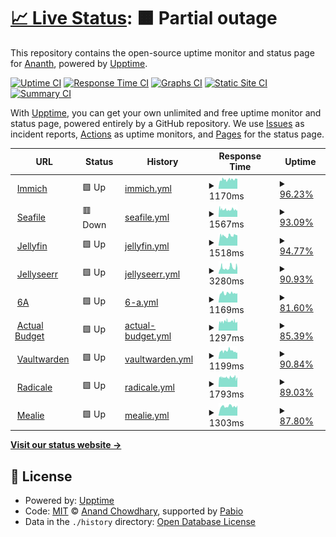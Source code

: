 # [📈 Live Status](https://apps.kedi.dev): <!--live status--> **🟧 Partial outage**

This repository contains the open-source uptime monitor and status page for [Ananth](https://coredump.blog), powered by [Upptime](https://github.com/upptime/upptime).

[![Uptime CI](https://github.com/ananthb/apps.kedi.dev/workflows/Uptime%20CI/badge.svg)](https://github.com/ananthb/apps.kedi.dev/actions?query=workflow%3A%22Uptime+CI%22)
[![Response Time CI](https://github.com/ananthb/apps.kedi.dev/workflows/Response%20Time%20CI/badge.svg)](https://github.com/ananthb/apps.kedi.dev/actions?query=workflow%3A%22Response+Time+CI%22)
[![Graphs CI](https://github.com/ananthb/apps.kedi.dev/workflows/Graphs%20CI/badge.svg)](https://github.com/ananthb/apps.kedi.dev/actions?query=workflow%3A%22Graphs+CI%22)
[![Static Site CI](https://github.com/ananthb/apps.kedi.dev/workflows/Static%20Site%20CI/badge.svg)](https://github.com/ananthb/apps.kedi.dev/actions?query=workflow%3A%22Static+Site+CI%22)
[![Summary CI](https://github.com/ananthb/apps.kedi.dev/workflows/Summary%20CI/badge.svg)](https://github.com/ananthb/apps.kedi.dev/actions?query=workflow%3A%22Summary+CI%22)

With [Upptime](https://upptime.js.org), you can get your own unlimited and free uptime monitor and status page, powered entirely by a GitHub repository. We use [Issues](https://github.com/ananthb/apps.kedi.dev/issues) as incident reports, [Actions](https://github.com/ananthb/apps.kedi.dev/actions) as uptime monitors, and [Pages](https://apps.kedi.dev) for the status page.

<!--start: status pages-->
<!-- This summary is generated by Upptime (https://github.com/upptime/upptime) -->
<!-- Do not edit this manually, your changes will be overwritten -->
<!-- prettier-ignore -->
| URL | Status | History | Response Time | Uptime |
| --- | ------ | ------- | ------------- | ------ |
| <img alt="" src="https://icons.duckduckgo.com/ip3/imm.tail42937.ts.net.ico" height="13"> [Immich](https://imm.tail42937.ts.net) | 🟩 Up | [immich.yml](https://github.com/ananthb/apps.kedi.dev/commits/HEAD/history/immich.yml) | <details><summary><img alt="Response time graph" src="./graphs/immich/response-time-week.png" height="20"> 1170ms</summary><br><a href="https://apps.kedi.dev/history/immich"><img alt="Response time 1168" src="https://img.shields.io/endpoint?url=https%3A%2F%2Fraw.githubusercontent.com%2Fananthb%2Fapps.kedi.dev%2FHEAD%2Fapi%2Fimmich%2Fresponse-time.json"></a><br><a href="https://apps.kedi.dev/history/immich"><img alt="24-hour response time 1285" src="https://img.shields.io/endpoint?url=https%3A%2F%2Fraw.githubusercontent.com%2Fananthb%2Fapps.kedi.dev%2FHEAD%2Fapi%2Fimmich%2Fresponse-time-day.json"></a><br><a href="https://apps.kedi.dev/history/immich"><img alt="7-day response time 1170" src="https://img.shields.io/endpoint?url=https%3A%2F%2Fraw.githubusercontent.com%2Fananthb%2Fapps.kedi.dev%2FHEAD%2Fapi%2Fimmich%2Fresponse-time-week.json"></a><br><a href="https://apps.kedi.dev/history/immich"><img alt="30-day response time 1161" src="https://img.shields.io/endpoint?url=https%3A%2F%2Fraw.githubusercontent.com%2Fananthb%2Fapps.kedi.dev%2FHEAD%2Fapi%2Fimmich%2Fresponse-time-month.json"></a><br><a href="https://apps.kedi.dev/history/immich"><img alt="1-year response time 1168" src="https://img.shields.io/endpoint?url=https%3A%2F%2Fraw.githubusercontent.com%2Fananthb%2Fapps.kedi.dev%2FHEAD%2Fapi%2Fimmich%2Fresponse-time-year.json"></a></details> | <details><summary><a href="https://apps.kedi.dev/history/immich">96.23%</a></summary><a href="https://apps.kedi.dev/history/immich"><img alt="All-time uptime 89.82%" src="https://img.shields.io/endpoint?url=https%3A%2F%2Fraw.githubusercontent.com%2Fananthb%2Fapps.kedi.dev%2FHEAD%2Fapi%2Fimmich%2Fuptime.json"></a><br><a href="https://apps.kedi.dev/history/immich"><img alt="24-hour uptime 98.84%" src="https://img.shields.io/endpoint?url=https%3A%2F%2Fraw.githubusercontent.com%2Fananthb%2Fapps.kedi.dev%2FHEAD%2Fapi%2Fimmich%2Fuptime-day.json"></a><br><a href="https://apps.kedi.dev/history/immich"><img alt="7-day uptime 96.23%" src="https://img.shields.io/endpoint?url=https%3A%2F%2Fraw.githubusercontent.com%2Fananthb%2Fapps.kedi.dev%2FHEAD%2Fapi%2Fimmich%2Fuptime-week.json"></a><br><a href="https://apps.kedi.dev/history/immich"><img alt="30-day uptime 89.95%" src="https://img.shields.io/endpoint?url=https%3A%2F%2Fraw.githubusercontent.com%2Fananthb%2Fapps.kedi.dev%2FHEAD%2Fapi%2Fimmich%2Fuptime-month.json"></a><br><a href="https://apps.kedi.dev/history/immich"><img alt="1-year uptime 89.82%" src="https://img.shields.io/endpoint?url=https%3A%2F%2Fraw.githubusercontent.com%2Fananthb%2Fapps.kedi.dev%2FHEAD%2Fapi%2Fimmich%2Fuptime-year.json"></a></details>
| <img alt="" src="https://icons.duckduckgo.com/ip3/sf.tail42937.ts.net.ico" height="13"> [Seafile](https://sf.tail42937.ts.net) | 🟥 Down | [seafile.yml](https://github.com/ananthb/apps.kedi.dev/commits/HEAD/history/seafile.yml) | <details><summary><img alt="Response time graph" src="./graphs/seafile/response-time-week.png" height="20"> 1567ms</summary><br><a href="https://apps.kedi.dev/history/seafile"><img alt="Response time 1717" src="https://img.shields.io/endpoint?url=https%3A%2F%2Fraw.githubusercontent.com%2Fananthb%2Fapps.kedi.dev%2FHEAD%2Fapi%2Fseafile%2Fresponse-time.json"></a><br><a href="https://apps.kedi.dev/history/seafile"><img alt="24-hour response time 1321" src="https://img.shields.io/endpoint?url=https%3A%2F%2Fraw.githubusercontent.com%2Fananthb%2Fapps.kedi.dev%2FHEAD%2Fapi%2Fseafile%2Fresponse-time-day.json"></a><br><a href="https://apps.kedi.dev/history/seafile"><img alt="7-day response time 1567" src="https://img.shields.io/endpoint?url=https%3A%2F%2Fraw.githubusercontent.com%2Fananthb%2Fapps.kedi.dev%2FHEAD%2Fapi%2Fseafile%2Fresponse-time-week.json"></a><br><a href="https://apps.kedi.dev/history/seafile"><img alt="30-day response time 1711" src="https://img.shields.io/endpoint?url=https%3A%2F%2Fraw.githubusercontent.com%2Fananthb%2Fapps.kedi.dev%2FHEAD%2Fapi%2Fseafile%2Fresponse-time-month.json"></a><br><a href="https://apps.kedi.dev/history/seafile"><img alt="1-year response time 1717" src="https://img.shields.io/endpoint?url=https%3A%2F%2Fraw.githubusercontent.com%2Fananthb%2Fapps.kedi.dev%2FHEAD%2Fapi%2Fseafile%2Fresponse-time-year.json"></a></details> | <details><summary><a href="https://apps.kedi.dev/history/seafile">93.09%</a></summary><a href="https://apps.kedi.dev/history/seafile"><img alt="All-time uptime 89.60%" src="https://img.shields.io/endpoint?url=https%3A%2F%2Fraw.githubusercontent.com%2Fananthb%2Fapps.kedi.dev%2FHEAD%2Fapi%2Fseafile%2Fuptime.json"></a><br><a href="https://apps.kedi.dev/history/seafile"><img alt="24-hour uptime 77.10%" src="https://img.shields.io/endpoint?url=https%3A%2F%2Fraw.githubusercontent.com%2Fananthb%2Fapps.kedi.dev%2FHEAD%2Fapi%2Fseafile%2Fuptime-day.json"></a><br><a href="https://apps.kedi.dev/history/seafile"><img alt="7-day uptime 93.09%" src="https://img.shields.io/endpoint?url=https%3A%2F%2Fraw.githubusercontent.com%2Fananthb%2Fapps.kedi.dev%2FHEAD%2Fapi%2Fseafile%2Fuptime-week.json"></a><br><a href="https://apps.kedi.dev/history/seafile"><img alt="30-day uptime 89.72%" src="https://img.shields.io/endpoint?url=https%3A%2F%2Fraw.githubusercontent.com%2Fananthb%2Fapps.kedi.dev%2FHEAD%2Fapi%2Fseafile%2Fuptime-month.json"></a><br><a href="https://apps.kedi.dev/history/seafile"><img alt="1-year uptime 89.60%" src="https://img.shields.io/endpoint?url=https%3A%2F%2Fraw.githubusercontent.com%2Fananthb%2Fapps.kedi.dev%2FHEAD%2Fapi%2Fseafile%2Fuptime-year.json"></a></details>
| <img alt="" src="https://icons.duckduckgo.com/ip3/tv.tail42937.ts.net.ico" height="13"> [Jellyfin](https://tv.tail42937.ts.net) | 🟩 Up | [jellyfin.yml](https://github.com/ananthb/apps.kedi.dev/commits/HEAD/history/jellyfin.yml) | <details><summary><img alt="Response time graph" src="./graphs/jellyfin/response-time-week.png" height="20"> 1518ms</summary><br><a href="https://apps.kedi.dev/history/jellyfin"><img alt="Response time 1635" src="https://img.shields.io/endpoint?url=https%3A%2F%2Fraw.githubusercontent.com%2Fananthb%2Fapps.kedi.dev%2FHEAD%2Fapi%2Fjellyfin%2Fresponse-time.json"></a><br><a href="https://apps.kedi.dev/history/jellyfin"><img alt="24-hour response time 1470" src="https://img.shields.io/endpoint?url=https%3A%2F%2Fraw.githubusercontent.com%2Fananthb%2Fapps.kedi.dev%2FHEAD%2Fapi%2Fjellyfin%2Fresponse-time-day.json"></a><br><a href="https://apps.kedi.dev/history/jellyfin"><img alt="7-day response time 1518" src="https://img.shields.io/endpoint?url=https%3A%2F%2Fraw.githubusercontent.com%2Fananthb%2Fapps.kedi.dev%2FHEAD%2Fapi%2Fjellyfin%2Fresponse-time-week.json"></a><br><a href="https://apps.kedi.dev/history/jellyfin"><img alt="30-day response time 1617" src="https://img.shields.io/endpoint?url=https%3A%2F%2Fraw.githubusercontent.com%2Fananthb%2Fapps.kedi.dev%2FHEAD%2Fapi%2Fjellyfin%2Fresponse-time-month.json"></a><br><a href="https://apps.kedi.dev/history/jellyfin"><img alt="1-year response time 1635" src="https://img.shields.io/endpoint?url=https%3A%2F%2Fraw.githubusercontent.com%2Fananthb%2Fapps.kedi.dev%2FHEAD%2Fapi%2Fjellyfin%2Fresponse-time-year.json"></a></details> | <details><summary><a href="https://apps.kedi.dev/history/jellyfin">94.77%</a></summary><a href="https://apps.kedi.dev/history/jellyfin"><img alt="All-time uptime 93.27%" src="https://img.shields.io/endpoint?url=https%3A%2F%2Fraw.githubusercontent.com%2Fananthb%2Fapps.kedi.dev%2FHEAD%2Fapi%2Fjellyfin%2Fuptime.json"></a><br><a href="https://apps.kedi.dev/history/jellyfin"><img alt="24-hour uptime 88.86%" src="https://img.shields.io/endpoint?url=https%3A%2F%2Fraw.githubusercontent.com%2Fananthb%2Fapps.kedi.dev%2FHEAD%2Fapi%2Fjellyfin%2Fuptime-day.json"></a><br><a href="https://apps.kedi.dev/history/jellyfin"><img alt="7-day uptime 94.77%" src="https://img.shields.io/endpoint?url=https%3A%2F%2Fraw.githubusercontent.com%2Fananthb%2Fapps.kedi.dev%2FHEAD%2Fapi%2Fjellyfin%2Fuptime-week.json"></a><br><a href="https://apps.kedi.dev/history/jellyfin"><img alt="30-day uptime 93.05%" src="https://img.shields.io/endpoint?url=https%3A%2F%2Fraw.githubusercontent.com%2Fananthb%2Fapps.kedi.dev%2FHEAD%2Fapi%2Fjellyfin%2Fuptime-month.json"></a><br><a href="https://apps.kedi.dev/history/jellyfin"><img alt="1-year uptime 93.27%" src="https://img.shields.io/endpoint?url=https%3A%2F%2Fraw.githubusercontent.com%2Fananthb%2Fapps.kedi.dev%2FHEAD%2Fapi%2Fjellyfin%2Fuptime-year.json"></a></details>
| <img alt="" src="https://icons.duckduckgo.com/ip3/watch.tail42937.ts.net.ico" height="13"> [Jellyseerr](https://watch.tail42937.ts.net) | 🟩 Up | [jellyseerr.yml](https://github.com/ananthb/apps.kedi.dev/commits/HEAD/history/jellyseerr.yml) | <details><summary><img alt="Response time graph" src="./graphs/jellyseerr/response-time-week.png" height="20"> 3280ms</summary><br><a href="https://apps.kedi.dev/history/jellyseerr"><img alt="Response time 3452" src="https://img.shields.io/endpoint?url=https%3A%2F%2Fraw.githubusercontent.com%2Fananthb%2Fapps.kedi.dev%2FHEAD%2Fapi%2Fjellyseerr%2Fresponse-time.json"></a><br><a href="https://apps.kedi.dev/history/jellyseerr"><img alt="24-hour response time 2674" src="https://img.shields.io/endpoint?url=https%3A%2F%2Fraw.githubusercontent.com%2Fananthb%2Fapps.kedi.dev%2FHEAD%2Fapi%2Fjellyseerr%2Fresponse-time-day.json"></a><br><a href="https://apps.kedi.dev/history/jellyseerr"><img alt="7-day response time 3280" src="https://img.shields.io/endpoint?url=https%3A%2F%2Fraw.githubusercontent.com%2Fananthb%2Fapps.kedi.dev%2FHEAD%2Fapi%2Fjellyseerr%2Fresponse-time-week.json"></a><br><a href="https://apps.kedi.dev/history/jellyseerr"><img alt="30-day response time 3476" src="https://img.shields.io/endpoint?url=https%3A%2F%2Fraw.githubusercontent.com%2Fananthb%2Fapps.kedi.dev%2FHEAD%2Fapi%2Fjellyseerr%2Fresponse-time-month.json"></a><br><a href="https://apps.kedi.dev/history/jellyseerr"><img alt="1-year response time 3452" src="https://img.shields.io/endpoint?url=https%3A%2F%2Fraw.githubusercontent.com%2Fananthb%2Fapps.kedi.dev%2FHEAD%2Fapi%2Fjellyseerr%2Fresponse-time-year.json"></a></details> | <details><summary><a href="https://apps.kedi.dev/history/jellyseerr">90.93%</a></summary><a href="https://apps.kedi.dev/history/jellyseerr"><img alt="All-time uptime 73.23%" src="https://img.shields.io/endpoint?url=https%3A%2F%2Fraw.githubusercontent.com%2Fananthb%2Fapps.kedi.dev%2FHEAD%2Fapi%2Fjellyseerr%2Fuptime.json"></a><br><a href="https://apps.kedi.dev/history/jellyseerr"><img alt="24-hour uptime 100.00%" src="https://img.shields.io/endpoint?url=https%3A%2F%2Fraw.githubusercontent.com%2Fananthb%2Fapps.kedi.dev%2FHEAD%2Fapi%2Fjellyseerr%2Fuptime-day.json"></a><br><a href="https://apps.kedi.dev/history/jellyseerr"><img alt="7-day uptime 90.93%" src="https://img.shields.io/endpoint?url=https%3A%2F%2Fraw.githubusercontent.com%2Fananthb%2Fapps.kedi.dev%2FHEAD%2Fapi%2Fjellyseerr%2Fuptime-week.json"></a><br><a href="https://apps.kedi.dev/history/jellyseerr"><img alt="30-day uptime 72.08%" src="https://img.shields.io/endpoint?url=https%3A%2F%2Fraw.githubusercontent.com%2Fananthb%2Fapps.kedi.dev%2FHEAD%2Fapi%2Fjellyseerr%2Fuptime-month.json"></a><br><a href="https://apps.kedi.dev/history/jellyseerr"><img alt="1-year uptime 73.23%" src="https://img.shields.io/endpoint?url=https%3A%2F%2Fraw.githubusercontent.com%2Fananthb%2Fapps.kedi.dev%2FHEAD%2Fapi%2Fjellyseerr%2Fuptime-year.json"></a></details>
| <img alt="" src="https://icons.duckduckgo.com/ip3/6a.tail42937.ts.net.ico" height="13"> [6A](https://6a.tail42937.ts.net) | 🟩 Up | [6-a.yml](https://github.com/ananthb/apps.kedi.dev/commits/HEAD/history/6-a.yml) | <details><summary><img alt="Response time graph" src="./graphs/6-a/response-time-week.png" height="20"> 1169ms</summary><br><a href="https://apps.kedi.dev/history/6-a"><img alt="Response time 1169" src="https://img.shields.io/endpoint?url=https%3A%2F%2Fraw.githubusercontent.com%2Fananthb%2Fapps.kedi.dev%2FHEAD%2Fapi%2F6-a%2Fresponse-time.json"></a><br><a href="https://apps.kedi.dev/history/6-a"><img alt="24-hour response time 1236" src="https://img.shields.io/endpoint?url=https%3A%2F%2Fraw.githubusercontent.com%2Fananthb%2Fapps.kedi.dev%2FHEAD%2Fapi%2F6-a%2Fresponse-time-day.json"></a><br><a href="https://apps.kedi.dev/history/6-a"><img alt="7-day response time 1169" src="https://img.shields.io/endpoint?url=https%3A%2F%2Fraw.githubusercontent.com%2Fananthb%2Fapps.kedi.dev%2FHEAD%2Fapi%2F6-a%2Fresponse-time-week.json"></a><br><a href="https://apps.kedi.dev/history/6-a"><img alt="30-day response time 1169" src="https://img.shields.io/endpoint?url=https%3A%2F%2Fraw.githubusercontent.com%2Fananthb%2Fapps.kedi.dev%2FHEAD%2Fapi%2F6-a%2Fresponse-time-month.json"></a><br><a href="https://apps.kedi.dev/history/6-a"><img alt="1-year response time 1169" src="https://img.shields.io/endpoint?url=https%3A%2F%2Fraw.githubusercontent.com%2Fananthb%2Fapps.kedi.dev%2FHEAD%2Fapi%2F6-a%2Fresponse-time-year.json"></a></details> | <details><summary><a href="https://apps.kedi.dev/history/6-a">81.60%</a></summary><a href="https://apps.kedi.dev/history/6-a"><img alt="All-time uptime 81.60%" src="https://img.shields.io/endpoint?url=https%3A%2F%2Fraw.githubusercontent.com%2Fananthb%2Fapps.kedi.dev%2FHEAD%2Fapi%2F6-a%2Fuptime.json"></a><br><a href="https://apps.kedi.dev/history/6-a"><img alt="24-hour uptime 100.00%" src="https://img.shields.io/endpoint?url=https%3A%2F%2Fraw.githubusercontent.com%2Fananthb%2Fapps.kedi.dev%2FHEAD%2Fapi%2F6-a%2Fuptime-day.json"></a><br><a href="https://apps.kedi.dev/history/6-a"><img alt="7-day uptime 81.60%" src="https://img.shields.io/endpoint?url=https%3A%2F%2Fraw.githubusercontent.com%2Fananthb%2Fapps.kedi.dev%2FHEAD%2Fapi%2F6-a%2Fuptime-week.json"></a><br><a href="https://apps.kedi.dev/history/6-a"><img alt="30-day uptime 81.60%" src="https://img.shields.io/endpoint?url=https%3A%2F%2Fraw.githubusercontent.com%2Fananthb%2Fapps.kedi.dev%2FHEAD%2Fapi%2F6-a%2Fuptime-month.json"></a><br><a href="https://apps.kedi.dev/history/6-a"><img alt="1-year uptime 81.60%" src="https://img.shields.io/endpoint?url=https%3A%2F%2Fraw.githubusercontent.com%2Fananthb%2Fapps.kedi.dev%2FHEAD%2Fapi%2F6-a%2Fuptime-year.json"></a></details>
| <img alt="" src="https://icons.duckduckgo.com/ip3/ab.tail42937.ts.net.ico" height="13"> [Actual Budget](https://ab.tail42937.ts.net) | 🟩 Up | [actual-budget.yml](https://github.com/ananthb/apps.kedi.dev/commits/HEAD/history/actual-budget.yml) | <details><summary><img alt="Response time graph" src="./graphs/actual-budget/response-time-week.png" height="20"> 1297ms</summary><br><a href="https://apps.kedi.dev/history/actual-budget"><img alt="Response time 1234" src="https://img.shields.io/endpoint?url=https%3A%2F%2Fraw.githubusercontent.com%2Fananthb%2Fapps.kedi.dev%2FHEAD%2Fapi%2Factual-budget%2Fresponse-time.json"></a><br><a href="https://apps.kedi.dev/history/actual-budget"><img alt="24-hour response time 1228" src="https://img.shields.io/endpoint?url=https%3A%2F%2Fraw.githubusercontent.com%2Fananthb%2Fapps.kedi.dev%2FHEAD%2Fapi%2Factual-budget%2Fresponse-time-day.json"></a><br><a href="https://apps.kedi.dev/history/actual-budget"><img alt="7-day response time 1297" src="https://img.shields.io/endpoint?url=https%3A%2F%2Fraw.githubusercontent.com%2Fananthb%2Fapps.kedi.dev%2FHEAD%2Fapi%2Factual-budget%2Fresponse-time-week.json"></a><br><a href="https://apps.kedi.dev/history/actual-budget"><img alt="30-day response time 1227" src="https://img.shields.io/endpoint?url=https%3A%2F%2Fraw.githubusercontent.com%2Fananthb%2Fapps.kedi.dev%2FHEAD%2Fapi%2Factual-budget%2Fresponse-time-month.json"></a><br><a href="https://apps.kedi.dev/history/actual-budget"><img alt="1-year response time 1234" src="https://img.shields.io/endpoint?url=https%3A%2F%2Fraw.githubusercontent.com%2Fananthb%2Fapps.kedi.dev%2FHEAD%2Fapi%2Factual-budget%2Fresponse-time-year.json"></a></details> | <details><summary><a href="https://apps.kedi.dev/history/actual-budget">85.39%</a></summary><a href="https://apps.kedi.dev/history/actual-budget"><img alt="All-time uptime 74.84%" src="https://img.shields.io/endpoint?url=https%3A%2F%2Fraw.githubusercontent.com%2Fananthb%2Fapps.kedi.dev%2FHEAD%2Fapi%2Factual-budget%2Fuptime.json"></a><br><a href="https://apps.kedi.dev/history/actual-budget"><img alt="24-hour uptime 98.83%" src="https://img.shields.io/endpoint?url=https%3A%2F%2Fraw.githubusercontent.com%2Fananthb%2Fapps.kedi.dev%2FHEAD%2Fapi%2Factual-budget%2Fuptime-day.json"></a><br><a href="https://apps.kedi.dev/history/actual-budget"><img alt="7-day uptime 85.39%" src="https://img.shields.io/endpoint?url=https%3A%2F%2Fraw.githubusercontent.com%2Fananthb%2Fapps.kedi.dev%2FHEAD%2Fapi%2Factual-budget%2Fuptime-week.json"></a><br><a href="https://apps.kedi.dev/history/actual-budget"><img alt="30-day uptime 73.78%" src="https://img.shields.io/endpoint?url=https%3A%2F%2Fraw.githubusercontent.com%2Fananthb%2Fapps.kedi.dev%2FHEAD%2Fapi%2Factual-budget%2Fuptime-month.json"></a><br><a href="https://apps.kedi.dev/history/actual-budget"><img alt="1-year uptime 74.84%" src="https://img.shields.io/endpoint?url=https%3A%2F%2Fraw.githubusercontent.com%2Fananthb%2Fapps.kedi.dev%2FHEAD%2Fapi%2Factual-budget%2Fuptime-year.json"></a></details>
| <img alt="" src="https://icons.duckduckgo.com/ip3/vault.tail42937.ts.net.ico" height="13"> [Vaultwarden](https://vault.tail42937.ts.net) | 🟩 Up | [vaultwarden.yml](https://github.com/ananthb/apps.kedi.dev/commits/HEAD/history/vaultwarden.yml) | <details><summary><img alt="Response time graph" src="./graphs/vaultwarden/response-time-week.png" height="20"> 1199ms</summary><br><a href="https://apps.kedi.dev/history/vaultwarden"><img alt="Response time 1199" src="https://img.shields.io/endpoint?url=https%3A%2F%2Fraw.githubusercontent.com%2Fananthb%2Fapps.kedi.dev%2FHEAD%2Fapi%2Fvaultwarden%2Fresponse-time.json"></a><br><a href="https://apps.kedi.dev/history/vaultwarden"><img alt="24-hour response time 1206" src="https://img.shields.io/endpoint?url=https%3A%2F%2Fraw.githubusercontent.com%2Fananthb%2Fapps.kedi.dev%2FHEAD%2Fapi%2Fvaultwarden%2Fresponse-time-day.json"></a><br><a href="https://apps.kedi.dev/history/vaultwarden"><img alt="7-day response time 1199" src="https://img.shields.io/endpoint?url=https%3A%2F%2Fraw.githubusercontent.com%2Fananthb%2Fapps.kedi.dev%2FHEAD%2Fapi%2Fvaultwarden%2Fresponse-time-week.json"></a><br><a href="https://apps.kedi.dev/history/vaultwarden"><img alt="30-day response time 1199" src="https://img.shields.io/endpoint?url=https%3A%2F%2Fraw.githubusercontent.com%2Fananthb%2Fapps.kedi.dev%2FHEAD%2Fapi%2Fvaultwarden%2Fresponse-time-month.json"></a><br><a href="https://apps.kedi.dev/history/vaultwarden"><img alt="1-year response time 1199" src="https://img.shields.io/endpoint?url=https%3A%2F%2Fraw.githubusercontent.com%2Fananthb%2Fapps.kedi.dev%2FHEAD%2Fapi%2Fvaultwarden%2Fresponse-time-year.json"></a></details> | <details><summary><a href="https://apps.kedi.dev/history/vaultwarden">90.84%</a></summary><a href="https://apps.kedi.dev/history/vaultwarden"><img alt="All-time uptime 90.84%" src="https://img.shields.io/endpoint?url=https%3A%2F%2Fraw.githubusercontent.com%2Fananthb%2Fapps.kedi.dev%2FHEAD%2Fapi%2Fvaultwarden%2Fuptime.json"></a><br><a href="https://apps.kedi.dev/history/vaultwarden"><img alt="24-hour uptime 97.96%" src="https://img.shields.io/endpoint?url=https%3A%2F%2Fraw.githubusercontent.com%2Fananthb%2Fapps.kedi.dev%2FHEAD%2Fapi%2Fvaultwarden%2Fuptime-day.json"></a><br><a href="https://apps.kedi.dev/history/vaultwarden"><img alt="7-day uptime 90.84%" src="https://img.shields.io/endpoint?url=https%3A%2F%2Fraw.githubusercontent.com%2Fananthb%2Fapps.kedi.dev%2FHEAD%2Fapi%2Fvaultwarden%2Fuptime-week.json"></a><br><a href="https://apps.kedi.dev/history/vaultwarden"><img alt="30-day uptime 90.84%" src="https://img.shields.io/endpoint?url=https%3A%2F%2Fraw.githubusercontent.com%2Fananthb%2Fapps.kedi.dev%2FHEAD%2Fapi%2Fvaultwarden%2Fuptime-month.json"></a><br><a href="https://apps.kedi.dev/history/vaultwarden"><img alt="1-year uptime 90.84%" src="https://img.shields.io/endpoint?url=https%3A%2F%2Fraw.githubusercontent.com%2Fananthb%2Fapps.kedi.dev%2FHEAD%2Fapi%2Fvaultwarden%2Fuptime-year.json"></a></details>
| <img alt="" src="https://icons.duckduckgo.com/ip3/cal.tail42937.ts.net.ico" height="13"> [Radicale](https://cal.tail42937.ts.net) | 🟩 Up | [radicale.yml](https://github.com/ananthb/apps.kedi.dev/commits/HEAD/history/radicale.yml) | <details><summary><img alt="Response time graph" src="./graphs/radicale/response-time-week.png" height="20"> 1793ms</summary><br><a href="https://apps.kedi.dev/history/radicale"><img alt="Response time 1797" src="https://img.shields.io/endpoint?url=https%3A%2F%2Fraw.githubusercontent.com%2Fananthb%2Fapps.kedi.dev%2FHEAD%2Fapi%2Fradicale%2Fresponse-time.json"></a><br><a href="https://apps.kedi.dev/history/radicale"><img alt="24-hour response time 1703" src="https://img.shields.io/endpoint?url=https%3A%2F%2Fraw.githubusercontent.com%2Fananthb%2Fapps.kedi.dev%2FHEAD%2Fapi%2Fradicale%2Fresponse-time-day.json"></a><br><a href="https://apps.kedi.dev/history/radicale"><img alt="7-day response time 1793" src="https://img.shields.io/endpoint?url=https%3A%2F%2Fraw.githubusercontent.com%2Fananthb%2Fapps.kedi.dev%2FHEAD%2Fapi%2Fradicale%2Fresponse-time-week.json"></a><br><a href="https://apps.kedi.dev/history/radicale"><img alt="30-day response time 1797" src="https://img.shields.io/endpoint?url=https%3A%2F%2Fraw.githubusercontent.com%2Fananthb%2Fapps.kedi.dev%2FHEAD%2Fapi%2Fradicale%2Fresponse-time-month.json"></a><br><a href="https://apps.kedi.dev/history/radicale"><img alt="1-year response time 1797" src="https://img.shields.io/endpoint?url=https%3A%2F%2Fraw.githubusercontent.com%2Fananthb%2Fapps.kedi.dev%2FHEAD%2Fapi%2Fradicale%2Fresponse-time-year.json"></a></details> | <details><summary><a href="https://apps.kedi.dev/history/radicale">89.03%</a></summary><a href="https://apps.kedi.dev/history/radicale"><img alt="All-time uptime 75.88%" src="https://img.shields.io/endpoint?url=https%3A%2F%2Fraw.githubusercontent.com%2Fananthb%2Fapps.kedi.dev%2FHEAD%2Fapi%2Fradicale%2Fuptime.json"></a><br><a href="https://apps.kedi.dev/history/radicale"><img alt="24-hour uptime 95.40%" src="https://img.shields.io/endpoint?url=https%3A%2F%2Fraw.githubusercontent.com%2Fananthb%2Fapps.kedi.dev%2FHEAD%2Fapi%2Fradicale%2Fuptime-day.json"></a><br><a href="https://apps.kedi.dev/history/radicale"><img alt="7-day uptime 89.03%" src="https://img.shields.io/endpoint?url=https%3A%2F%2Fraw.githubusercontent.com%2Fananthb%2Fapps.kedi.dev%2FHEAD%2Fapi%2Fradicale%2Fuptime-week.json"></a><br><a href="https://apps.kedi.dev/history/radicale"><img alt="30-day uptime 75.88%" src="https://img.shields.io/endpoint?url=https%3A%2F%2Fraw.githubusercontent.com%2Fananthb%2Fapps.kedi.dev%2FHEAD%2Fapi%2Fradicale%2Fuptime-month.json"></a><br><a href="https://apps.kedi.dev/history/radicale"><img alt="1-year uptime 75.88%" src="https://img.shields.io/endpoint?url=https%3A%2F%2Fraw.githubusercontent.com%2Fananthb%2Fapps.kedi.dev%2FHEAD%2Fapi%2Fradicale%2Fuptime-year.json"></a></details>
| <img alt="" src="https://icons.duckduckgo.com/ip3/mle.tail42937.ts.net.ico" height="13"> [Mealie](https://mle.tail42937.ts.net) | 🟩 Up | [mealie.yml](https://github.com/ananthb/apps.kedi.dev/commits/HEAD/history/mealie.yml) | <details><summary><img alt="Response time graph" src="./graphs/mealie/response-time-week.png" height="20"> 1303ms</summary><br><a href="https://apps.kedi.dev/history/mealie"><img alt="Response time 1303" src="https://img.shields.io/endpoint?url=https%3A%2F%2Fraw.githubusercontent.com%2Fananthb%2Fapps.kedi.dev%2FHEAD%2Fapi%2Fmealie%2Fresponse-time.json"></a><br><a href="https://apps.kedi.dev/history/mealie"><img alt="24-hour response time 1427" src="https://img.shields.io/endpoint?url=https%3A%2F%2Fraw.githubusercontent.com%2Fananthb%2Fapps.kedi.dev%2FHEAD%2Fapi%2Fmealie%2Fresponse-time-day.json"></a><br><a href="https://apps.kedi.dev/history/mealie"><img alt="7-day response time 1303" src="https://img.shields.io/endpoint?url=https%3A%2F%2Fraw.githubusercontent.com%2Fananthb%2Fapps.kedi.dev%2FHEAD%2Fapi%2Fmealie%2Fresponse-time-week.json"></a><br><a href="https://apps.kedi.dev/history/mealie"><img alt="30-day response time 1303" src="https://img.shields.io/endpoint?url=https%3A%2F%2Fraw.githubusercontent.com%2Fananthb%2Fapps.kedi.dev%2FHEAD%2Fapi%2Fmealie%2Fresponse-time-month.json"></a><br><a href="https://apps.kedi.dev/history/mealie"><img alt="1-year response time 1303" src="https://img.shields.io/endpoint?url=https%3A%2F%2Fraw.githubusercontent.com%2Fananthb%2Fapps.kedi.dev%2FHEAD%2Fapi%2Fmealie%2Fresponse-time-year.json"></a></details> | <details><summary><a href="https://apps.kedi.dev/history/mealie">87.80%</a></summary><a href="https://apps.kedi.dev/history/mealie"><img alt="All-time uptime 87.80%" src="https://img.shields.io/endpoint?url=https%3A%2F%2Fraw.githubusercontent.com%2Fananthb%2Fapps.kedi.dev%2FHEAD%2Fapi%2Fmealie%2Fuptime.json"></a><br><a href="https://apps.kedi.dev/history/mealie"><img alt="24-hour uptime 100.00%" src="https://img.shields.io/endpoint?url=https%3A%2F%2Fraw.githubusercontent.com%2Fananthb%2Fapps.kedi.dev%2FHEAD%2Fapi%2Fmealie%2Fuptime-day.json"></a><br><a href="https://apps.kedi.dev/history/mealie"><img alt="7-day uptime 87.80%" src="https://img.shields.io/endpoint?url=https%3A%2F%2Fraw.githubusercontent.com%2Fananthb%2Fapps.kedi.dev%2FHEAD%2Fapi%2Fmealie%2Fuptime-week.json"></a><br><a href="https://apps.kedi.dev/history/mealie"><img alt="30-day uptime 87.80%" src="https://img.shields.io/endpoint?url=https%3A%2F%2Fraw.githubusercontent.com%2Fananthb%2Fapps.kedi.dev%2FHEAD%2Fapi%2Fmealie%2Fuptime-month.json"></a><br><a href="https://apps.kedi.dev/history/mealie"><img alt="1-year uptime 87.80%" src="https://img.shields.io/endpoint?url=https%3A%2F%2Fraw.githubusercontent.com%2Fananthb%2Fapps.kedi.dev%2FHEAD%2Fapi%2Fmealie%2Fuptime-year.json"></a></details>

<!--end: status pages-->

[**Visit our status website →**](https://apps.kedi.dev)

## 📄 License

- Powered by: [Upptime](https://github.com/upptime/upptime)
- Code: [MIT](./LICENSE) © [Anand Chowdhary](https://anandchowdhary.com), supported by [Pabio](https://pabio.com)
- Data in the `./history` directory: [Open Database License](https://opendatacommons.org/licenses/odbl/1-0/)
